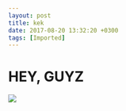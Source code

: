 ```yaml
---
layout: post
title: kek
date: 2017-08-20 13:32:20 +0300
tags: [Imported]
---
```

# HEY, GUYZ

![](http://media.tumblr.com/tumblr_lvfebbFewS1qfp23s.jpg)